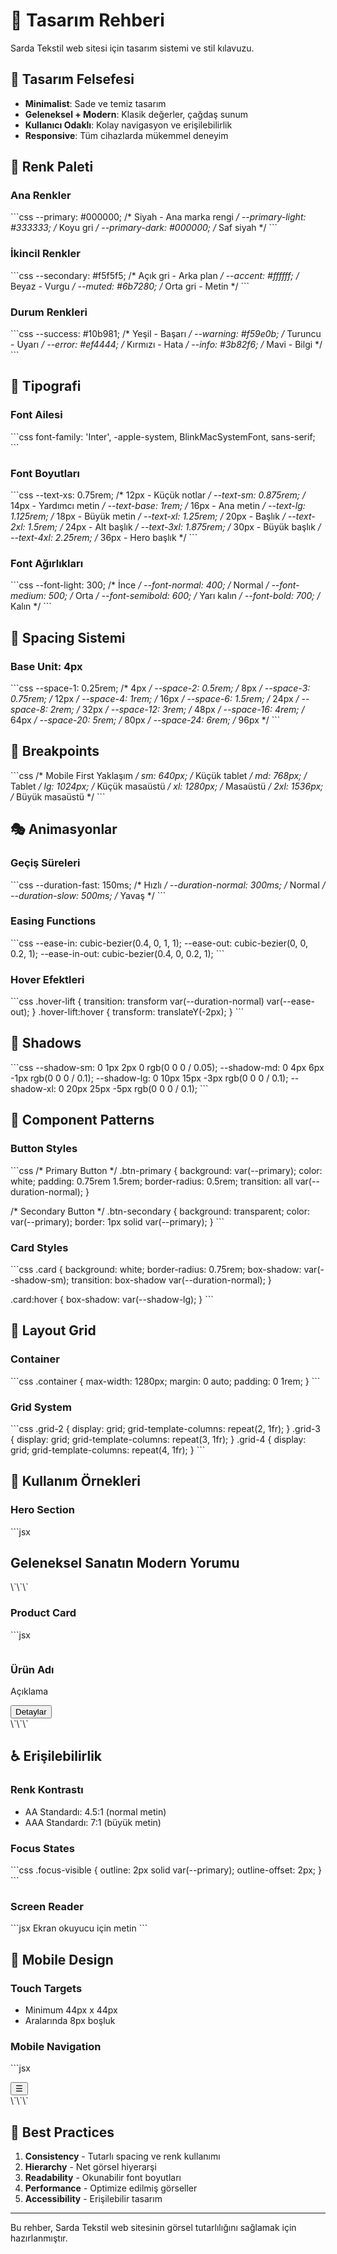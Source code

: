 # 🎨 Tasarım Rehberi

Sarda Tekstil web sitesi için tasarım sistemi ve stil kılavuzu.

## 🎯 Tasarım Felsefesi

- **Minimalist**: Sade ve temiz tasarım
- **Geleneksel + Modern**: Klasik değerler, çağdaş sunum
- **Kullanıcı Odaklı**: Kolay navigasyon ve erişilebilirlik
- **Responsive**: Tüm cihazlarda mükemmel deneyim

## 🎨 Renk Paleti

### Ana Renkler
\`\`\`css
--primary: #000000;        /* Siyah - Ana marka rengi */
--primary-light: #333333;  /* Koyu gri */
--primary-dark: #000000;   /* Saf siyah */
\`\`\`

### İkincil Renkler
\`\`\`css
--secondary: #f5f5f5;      /* Açık gri - Arka plan */
--accent: #ffffff;         /* Beyaz - Vurgu */
--muted: #6b7280;          /* Orta gri - Metin */
\`\`\`

### Durum Renkleri
\`\`\`css
--success: #10b981;        /* Yeşil - Başarı */
--warning: #f59e0b;        /* Turuncu - Uyarı */
--error: #ef4444;          /* Kırmızı - Hata */
--info: #3b82f6;           /* Mavi - Bilgi */
\`\`\`

## 📝 Tipografi

### Font Ailesi
\`\`\`css
font-family: 'Inter', -apple-system, BlinkMacSystemFont, sans-serif;
\`\`\`

### Font Boyutları
\`\`\`css
--text-xs: 0.75rem;    /* 12px - Küçük notlar */
--text-sm: 0.875rem;   /* 14px - Yardımcı metin */
--text-base: 1rem;     /* 16px - Ana metin */
--text-lg: 1.125rem;   /* 18px - Büyük metin */
--text-xl: 1.25rem;    /* 20px - Başlık */
--text-2xl: 1.5rem;    /* 24px - Alt başlık */
--text-3xl: 1.875rem;  /* 30px - Büyük başlık */
--text-4xl: 2.25rem;   /* 36px - Hero başlık */
\`\`\`

### Font Ağırlıkları
\`\`\`css
--font-light: 300;     /* İnce */
--font-normal: 400;    /* Normal */
--font-medium: 500;    /* Orta */
--font-semibold: 600;  /* Yarı kalın */
--font-bold: 700;      /* Kalın */
\`\`\`

## 📏 Spacing Sistemi

### Base Unit: 4px
\`\`\`css
--space-1: 0.25rem;    /* 4px */
--space-2: 0.5rem;     /* 8px */
--space-3: 0.75rem;    /* 12px */
--space-4: 1rem;       /* 16px */
--space-6: 1.5rem;     /* 24px */
--space-8: 2rem;       /* 32px */
--space-12: 3rem;      /* 48px */
--space-16: 4rem;      /* 64px */
--space-20: 5rem;      /* 80px */
--space-24: 6rem;      /* 96px */
\`\`\`

## 📱 Breakpoints

\`\`\`css
/* Mobile First Yaklaşım */
sm: 640px;    /* Küçük tablet */
md: 768px;    /* Tablet */
lg: 1024px;   /* Küçük masaüstü */
xl: 1280px;   /* Masaüstü */
2xl: 1536px;  /* Büyük masaüstü */
\`\`\`

## 🎭 Animasyonlar

### Geçiş Süreleri
\`\`\`css
--duration-fast: 150ms;     /* Hızlı */
--duration-normal: 300ms;   /* Normal */
--duration-slow: 500ms;     /* Yavaş */
\`\`\`

### Easing Functions
\`\`\`css
--ease-in: cubic-bezier(0.4, 0, 1, 1);
--ease-out: cubic-bezier(0, 0, 0.2, 1);
--ease-in-out: cubic-bezier(0.4, 0, 0.2, 1);
\`\`\`

### Hover Efektleri
\`\`\`css
.hover-lift {
  transition: transform var(--duration-normal) var(--ease-out);
}
.hover-lift:hover {
  transform: translateY(-2px);
}
\`\`\`

## 🔲 Shadows

\`\`\`css
--shadow-sm: 0 1px 2px 0 rgb(0 0 0 / 0.05);
--shadow-md: 0 4px 6px -1px rgb(0 0 0 / 0.1);
--shadow-lg: 0 10px 15px -3px rgb(0 0 0 / 0.1);
--shadow-xl: 0 20px 25px -5px rgb(0 0 0 / 0.1);
\`\`\`

## 🎯 Component Patterns

### Button Styles
\`\`\`css
/* Primary Button */
.btn-primary {
  background: var(--primary);
  color: white;
  padding: 0.75rem 1.5rem;
  border-radius: 0.5rem;
  transition: all var(--duration-normal);
}

/* Secondary Button */
.btn-secondary {
  background: transparent;
  color: var(--primary);
  border: 1px solid var(--primary);
}
\`\`\`

### Card Styles
\`\`\`css
.card {
  background: white;
  border-radius: 0.75rem;
  box-shadow: var(--shadow-sm);
  transition: box-shadow var(--duration-normal);
}

.card:hover {
  box-shadow: var(--shadow-lg);
}
\`\`\`

## 📐 Layout Grid

### Container
\`\`\`css
.container {
  max-width: 1280px;
  margin: 0 auto;
  padding: 0 1rem;
}
\`\`\`

### Grid System
\`\`\`css
.grid-2 { display: grid; grid-template-columns: repeat(2, 1fr); }
.grid-3 { display: grid; grid-template-columns: repeat(3, 1fr); }
.grid-4 { display: grid; grid-template-columns: repeat(4, 1fr); }
\`\`\`

## 🎨 Kullanım Örnekleri

### Hero Section
\`\`\`jsx
<section className="bg-black text-white py-20">
  <div className="container">
    <h1 className="text-4xl lg:text-6xl font-bold mb-6">
      Geleneksel Sanatın Modern Yorumu
    </h1>
  </div>
</section>
\`\`\`

### Product Card
\`\`\`jsx
<div className="card hover:shadow-xl transition-shadow">
  <img className="w-full h-48 object-cover" />
  <div className="p-6">
    <h3 className="text-xl font-semibold mb-2">Ürün Adı</h3>
    <p className="text-gray-600 mb-4">Açıklama</p>
    <button className="btn-primary w-full">Detaylar</button>
  </div>
</div>
\`\`\`

## ♿ Erişilebilirlik

### Renk Kontrastı
- AA Standardı: 4.5:1 (normal metin)
- AAA Standardı: 7:1 (büyük metin)

### Focus States
\`\`\`css
.focus-visible {
  outline: 2px solid var(--primary);
  outline-offset: 2px;
}
\`\`\`

### Screen Reader
\`\`\`jsx
<span className="sr-only">Ekran okuyucu için metin</span>
\`\`\`

## 📱 Mobile Design

### Touch Targets
- Minimum 44px x 44px
- Aralarında 8px boşluk

### Mobile Navigation
\`\`\`jsx
<nav className="md:hidden">
  <button className="hamburger">☰</button>
</nav>
\`\`\`

## 🎯 Best Practices

1. **Consistency** - Tutarlı spacing ve renk kullanımı
2. **Hierarchy** - Net görsel hiyerarşi
3. **Readability** - Okunabilir font boyutları
4. **Performance** - Optimize edilmiş görseller
5. **Accessibility** - Erişilebilir tasarım

---

Bu rehber, Sarda Tekstil web sitesinin görsel tutarlılığını sağlamak için hazırlanmıştır.
